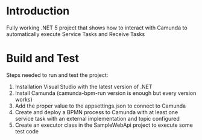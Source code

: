 # Introduction 
Fully working .NET 5 project that shows how to interact with Camunda to automatically execute Service Tasks and Receive Tasks
# Build and Test
Steps needed to run and test the project:
1.	Installation Visual Studio with the latest version of .NET
2.	Install Camunda (camunda-bpm-run version is enough but every version works)
3.	Add the proper value to the appsettings.json to connect to Camunda
4.	Create and deploy a BPMN process to Camunda with at least one service task with an external implementation and topic configured
5.  Create an executor class in the SampleWebApi project to execute some test code